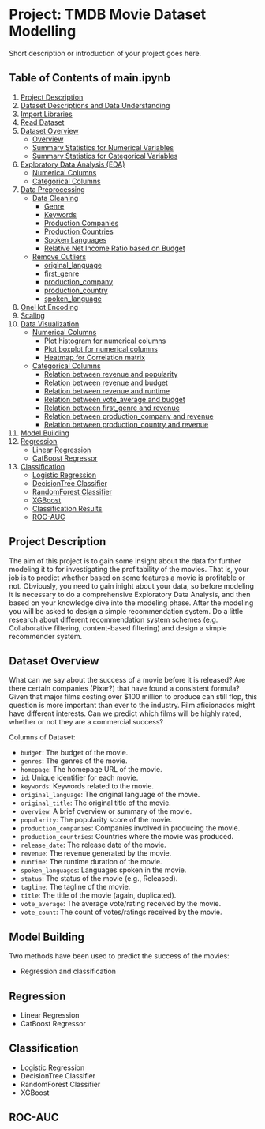 
# Project: TMDB Movie Dataset Modelling

Short description or introduction of your project goes here.

## Table of Contents of main.ipynb
1. [Project Description](#project-description)
2. [Dataset Descriptions and Data Understanding](#dataset-descriptions-and-data-understanding)
3. [Import Libraries](#import-libraries)
4. [Read Dataset](#read-dataset)
5. [Dataset Overview](#dataset-overview)
   - [Overview](#overview)
   - [Summary Statistics for Numerical Variables](#summary-statistics-for-numerical-variables)
   - [Summary Statistics for Categorical Variables](#summary-statistics-for-categorical-variables)
6. [Exploratory Data Analysis (EDA)](#exploratory-data-analysis-eda)
   - [Numerical Columns](#numerical-columns)
   - [Categorical Columns](#categorical-columns)
7. [Data Preprocessing](#data-preprocessing)
   - [Data Cleaning](#data-cleaning)
     - [Genre](#genre)
     - [Keywords](#keywords)
     - [Production Companies](#production-companies)
     - [Production Countries](#production-countries)
     - [Spoken Languages](#spoken-languages)
     - [Relative Net Income Ratio based on Budget](#relative-net-income-ratio-based-on-budget)
   - [Remove Outliers](#remove-outliers)
     - [original_language](#original_language)
     - [first_genre](#first_genre)
     - [production_company](#production_company)
     - [production_country](#production_country)
     - [spoken_language](#spoken_language)
8. [OneHot Encoding](#onehot-encoding)
9. [Scaling](#scaling)
10. [Data Visualization](#data-visualization)
    - [Numerical Columns](#numerical-columns-1)
      - [Plot histogram for numerical columns](#plot-histogram-for-numerical-columns)
      - [Plot boxplot for numerical columns](#plot-boxplot-for-numerical-columns)
      - [Heatmap for Correlation matrix](#heatmap-for-correlation-matrix)
    - [Categorical Columns](#categorical-columns-1)
      - [Relation between revenue and popularity](#relation-between-revenue-and-popularity)
      - [Relation between revenue and budget](#relation-between-revenue-and-budget)
      - [Relation between revenue and runtime](#relation-between-revenue-and-runtime)
      - [Relation between vote_average and budget](#relation-between-vote_average-and-budget)
      - [Relation between first_genre and revenue](#relation-between-first_genre-and-revenue)
      - [Relation between production_company and revenue](#relation-between-production_company-and-revenue)
      - [Relation between production_country and revenue](#relation-between-production_country-and-revenue)
11. [Model Building](#model-building)
12. [Regression](#regression)
    - [Linear Regression](#linear-regression)
    - [CatBoost Regressor](#catboost-regressor)
13. [Classification](#classification)
    - [Logistic Regression](#logistic-regression)
    - [DecisionTree Classifier](#decisiontree-classifier)
    - [RandomForest Classifier](#randomforest-classifier)
    - [XGBoost](#xgboost)
    - [Classification Results](#classification-results)
    - [ROC-AUC](#roc-auc)

## Project Description

The aim of this project is to gain some insight about the data for further
modeling it to for investigating the profitability of the movies. That is, your
job is to predict whether based on some features a movie is profitable or
not. Obviously, you need to gain inight about your data, so before
modeling it is necessary to do a comprehensive Exploratory Data Analysis,
and then based on your knowledge dive into the modeling phase.
After the modeling you will be asked to design a simple recommendation
system. Do a little research about different recommendation system
schemes (e.g. Collaborative filtering, content-based filtering) and design a
simple recommender system.


## Dataset Overview

What can we say about the success of a movie before it is released? Are
there certain companies (Pixar?) that have found a consistent formula?
Given that major films costing over $100 million to produce can still flop,
this question is more important than ever to the industry. Film aficionados
might have different interests. Can we predict which films will be highly
rated, whether or not they are a commercial success?


Columns of Dataset:
- `budget`: The budget of the movie.
- `genres`: The genres of the movie.
- `homepage`: The homepage URL of the movie.
- `id`: Unique identifier for each movie.
- `keywords`: Keywords related to the movie.
- `original_language`: The original language of the movie.
- `original_title`: The original title of the movie.
- `overview`: A brief overview or summary of the movie.
- `popularity`: The popularity score of the movie.
- `production_companies`: Companies involved in producing the movie.
- `production_countries`: Countries where the movie was produced.
- `release_date`: The release date of the movie.
- `revenue`: The revenue generated by the movie.
- `runtime`: The runtime duration of the movie.
- `spoken_languages`: Languages spoken in the movie.
- `status`: The status of the movie (e.g., Released).
- `tagline`: The tagline of the movie.
- `title`: The title of the movie (again, duplicated).
- `vote_average`: The average vote/rating received by the movie.
- `vote_count`: The count of votes/ratings received by the movie.


## Model Building

Two methods have been used to predict the success of the movies:
- Regression and classification

## Regression

- Linear Regression
- CatBoost Regressor

## Classification

- Logistic Regression
- DecisionTree Classifier
- RandomForest Classifier
- XGBoost
    

## ROC-AUC
